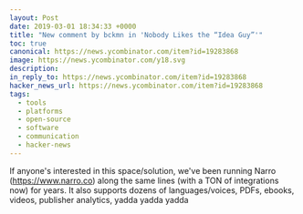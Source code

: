 ```yaml
---
layout: Post
date: 2019-03-01 18:34:33 +0000
title: "New comment by bckmn in 'Nobody Likes the “Idea Guy”'"
toc: true
canonical: https://news.ycombinator.com/item?id=19283868
image: https://news.ycombinator.com/y18.svg
description: 
in_reply_to: https://news.ycombinator.com/item?id=19283868
hacker_news_url: https://news.ycombinator.com/item?id=19283868
tags:
  - tools
  - platforms
  - open-source
  - software
  - communication
  - hacker-news
---
```



<p>If anyone's interested in this space/solution, we've been running Narro (<a href="https://www.narro.co" rel="nofollow">https://www.narro.co</a>) along the same lines (with a TON of integrations now) for years. It also supports dozens of languages/voices, PDFs, ebooks, videos, publisher analytics, yadda yadda yadda</p>
